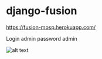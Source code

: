 # django-fusion
https://fusion-mosp.herokuapp.com/

Login
admin
password
admin

![alt text](fusion%20–%20test_views.py.jpg)